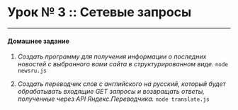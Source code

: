 # Урок № 3 :: Сетевые запросы
---
#### Домашнее задание
1. *Создать программу для получения информации о последних
новостей с выбранного вами сайта в структурированном виде.*
```node newsru.js```

2. *Создать переводчик слов с английского на русский, который будет
обрабатывать входящие GET запросы и возвращать ответы,
полученные через API Яндекс.Переводчика.*
```node translate.js```